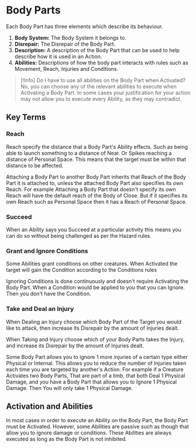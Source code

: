 # Body Parts

Each Body Part has three elements which describe its behaviour.

1. **Body System:** The Body System it belongs to.
2. **Disrepair:** The Disrepair of the Body Part.
3. **Description:** A description of the Body Part that can be used to help describe how it is used in an Action.
4. **Abilities:** Descriptions of how the body part interacts with rules such as Movement, Reach, Injuries and Conditions.

>[!Info] Do I have to use all abilities on the Body Part when Activated?
> No, you can choose any of the relevant abilities to execute when Activating a Body Part. In some cases your justification for your action may not allow you to execute every Ability, as they may contradict.

<!-- Good to have an infographic here -->

## Key Terms

### Reach

Reach specify the distance that a Body Part's Ability effects. Such as being able to launch something to a distance of Near. Or Spikes reaching a distance of Personal Space. This means that the target must be within that distance to be affected.

Attaching a Body Part to another Body Part inherits that Reach of the Body Part it is attached to, unless the attached Body Part also specifies its own Reach. For example Attaching a Body Part that doesn't specify its own Reach will have the default reach of the Body of Close. But if it specifies its own Reach such as Personal Space then it has a Reach of Personal Space.

### Succeed

When an Ability says you Succeed at a particular activity this means you can do so without being challenged as per the Hazard rules.

### Grant and Ignore Conditions

Some Abilities grant conditions on other creatures. When Activated the target will gain the Condition according to the Conditions rules

Ignoring Conditions is done continuously and doesn't require Activating the Body Part. When a Condition would be applied to you that you can Ignore. Then you don't have the Condition.

### Take and Deal an Injury

When Dealing an Injury choose which Body Part of the Target you would like to attack, then increase its Disrepair by the amount of Injuries dealt.

When Taking and Injury choose which of your Body Parts takes the Injury, and increase its Disrepair by the amount of Injuries dealt.

Some Body Part allows you to ignore 1 more injuries of a certain type either Physical or Internal. This allows you to reduce the number of Injuries taken each time you are targeted by another's Action. For example if a Creature Activates two Body Parts, That are part of a limb, that both Deal 1 Physical Damage, and you have a Body Part that allows you to Ignore 1 Physical Damage. Then You will only take 1 Physical Damage.

## Activation and Abilities

In most cases in order to execute an Ability on the Body Part, the Body Part must be Activated. However, some Abilities are passive such as though that allow you to ignore damage or conditions. These Abilities are always executed as long as the Body Part is not inhibited.
